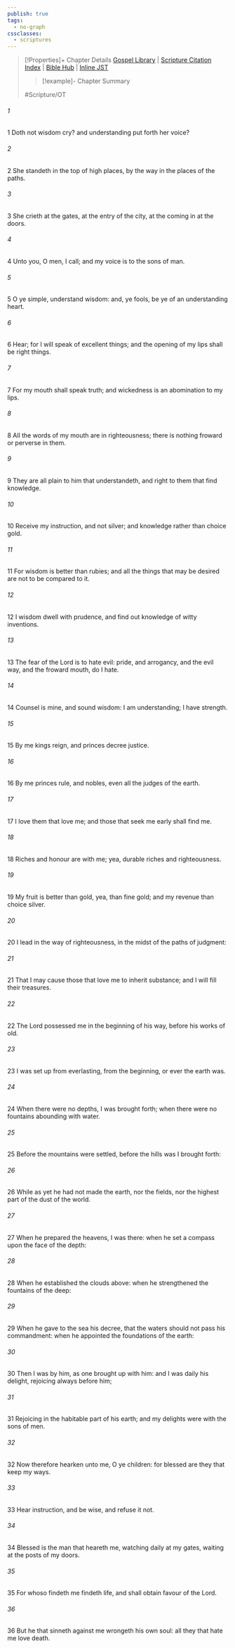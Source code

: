 ```yaml
---
publish: true
tags:
  - no-graph
cssclasses:
  - scriptures
---
```

>[!Properties]+ Chapter Details
>[Gospel Library](https://churchofjesuschrist.org/study/scriptures/ot/prov/8?lang=eng)    |    [Scripture Citation Index](https://scriptures.byu.edu/#07808::c07808)    |    [Bible Hub](https://biblehub.com/proverbs/8.htm)    |    [Inline JST](https://scripturetoolbox.com/html/ic/Proverbs/8.html)
>>[!example]- Chapter Summary
>> 
> 
>
>#Scripture/OT
###### 1
1 Doth not wisdom cry? and understanding put forth her voice?
###### 2
2 She standeth in the top of high places, by the way in the places of the paths.
###### 3
3 She crieth at the gates, at the entry of the city, at the coming in at the doors.
###### 4
4 Unto you, O men, I call; and my voice is to the sons of man.
###### 5
5 O ye simple, understand wisdom: and, ye fools, be ye of an understanding heart.
###### 6
6 Hear; for I will speak of excellent things; and the opening of my lips shall be right things.
###### 7
7 For my mouth shall speak truth; and wickedness is an abomination to my lips.
###### 8
8 All the words of my mouth are in righteousness; there is nothing froward or perverse in them.
###### 9
9 They are all plain to him that understandeth, and right to them that find knowledge.
###### 10
10 Receive my instruction, and not silver; and knowledge rather than choice gold.
###### 11
11 For wisdom is better than rubies; and all the things that may be desired are not to be compared to it.
###### 12
12 I wisdom dwell with prudence, and find out knowledge of witty inventions.
###### 13
13 The fear of the Lord is to hate evil: pride, and arrogancy, and the evil way, and the froward mouth, do I hate.
###### 14
14 Counsel is mine, and sound wisdom: I am understanding; I have strength.
###### 15
15 By me kings reign, and princes decree justice.
###### 16
16 By me princes rule, and nobles, even all the judges of the earth.
###### 17
17 I love them that love me; and those that seek me early shall find me.
###### 18
18 Riches and honour are with me; yea, durable riches and righteousness.
###### 19
19 My fruit is better than gold, yea, than fine gold; and my revenue than choice silver.
###### 20
20 I lead in the way of righteousness, in the midst of the paths of judgment:
###### 21
21 That I may cause those that love me to inherit substance; and I will fill their treasures.
###### 22
22 The Lord possessed me in the beginning of his way, before his works of old.
###### 23
23 I was set up from everlasting, from the beginning, or ever the earth was.
###### 24
24 When there were no depths, I was brought forth; when there were no fountains abounding with water.
###### 25
25 Before the mountains were settled, before the hills was I brought forth:
###### 26
26 While as yet he had not made the earth, nor the fields, nor the highest part of the dust of the world.
###### 27
27 When he prepared the heavens, I was there: when he set a compass upon the face of the depth:
###### 28
28 When he established the clouds above: when he strengthened the fountains of the deep:
###### 29
29 When he gave to the sea his decree, that the waters should not pass his commandment: when he appointed the foundations of the earth:
###### 30
30 Then I was by him, as one brought up with him: and I was daily his delight, rejoicing always before him;
###### 31
31 Rejoicing in the habitable part of his earth; and my delights were with the sons of men.
###### 32
32 Now therefore hearken unto me, O ye children: for blessed are they that keep my ways.
###### 33
33 Hear instruction, and be wise, and refuse it not.
###### 34
34 Blessed is the man that heareth me, watching daily at my gates, waiting at the posts of my doors.
###### 35
35 For whoso findeth me findeth life, and shall obtain favour of the Lord.
###### 36
36 But he that sinneth against me wrongeth his own soul: all they that hate me love death.
